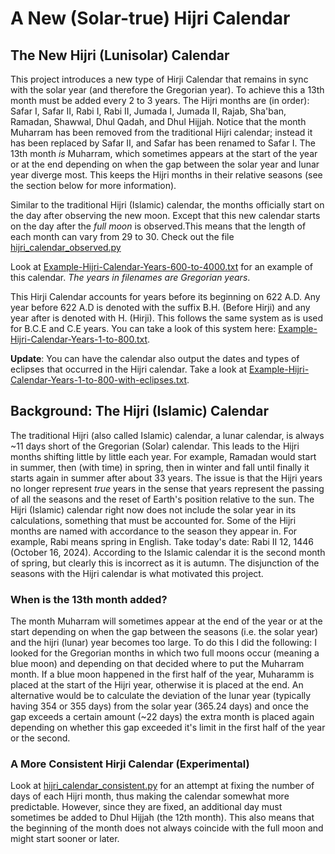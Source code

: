 # A New (Solar-true) Hijri Calendar

## The New Hijri (Lunisolar) Calendar

This project introduces a new type of Hirji Calendar that remains in sync with the solar year (and therefore the Gregorian year). To achieve this a 13th month must be added every 2 to 3 years.
The Hijri months are (in order): Safar I, Safar II, Rabi I, Rabi II, Jumada I, Jumada II, Rajab, Sha'ban, Ramadan, Shawwal, Dhul Qadah, and Dhul Hijjah. Notice that the month 
Muharram has been removed from the traditional Hijri calendar; instead it has been replaced by Safar II, and Safar has been renamed to Safar I. The 13th month _is_ Muharram, which sometimes appears at the start of the 
year or at the end depending on when the gap between the solar year and lunar year diverge most. This keeps the Hijri months in their relative seasons (see the section below for more information).

Similar to the traditional Hijri (Islamic) calendar, the months officially start on the day after observing the new moon. Except that this new calendar starts on the day after the _full moon_ is observed.This means that the length of each month can vary from 29 to 30. Check out the file [hijri_calendar_observed.py](https://github.com/ska00/Hijri-Calendar-v2/blob/main/hijri_calendar_observed.py)

Look at [Example-Hijri-Calendar-Years-600-to-4000.txt](https://github.com/ska00/Hijri-Calendar-v2/blob/main/Example-Hijri-Calendar-Years-600-to-4000.txt) for an example of this calendar. _The years in filenames are Gregorian years_.

This Hirji Calendar accounts for years before its beginning on 622 A.D. Any year before 622 A.D is denoted with the suffix B.H. (Before Hirji) and any year after is denoted with H. (Hirji). This follows the same system as is used for B.C.E and C.E years. You can take a look of this system here: [Example-Hijri-Calendar-Years-1-to-800.txt](https://github.com/ska00/Hijri-Calendar-v2/blob/main/Example-Hijri-Calendar-Years-1-to-800.txt).

**Update**: You can have the calendar also output the dates and types of eclipses that occurred in the Hijri calendar. Take a look at [Example-Hijri-Calendar-Years-1-to-800-with-eclipses.txt](https://github.com/ska00/Hijri-Calendar-v2/blob/main/Example-Hijri-Calendar-Years-1-to-800-with-eclipses.txt).

## Background: The Hijri (Islamic) Calendar

The traditional Hijri (also called Islamic) calendar, a lunar calendar, is always ~11 days short of the Gregorian (Solar) calendar. This leads to the Hijri months shifting little by little each year. For example, 
Ramadan would start in summer, then (with time) in spring, then in winter and fall until finally it starts again in summer after about 33 years. The issue is that the
Hijri years no longer represent _true_ years in the sense that years represent the passing of all the seasons and the reset of Earth's position relative to the sun. 
The Hijri (Islamic) calendar right now does not include the solar year in its calculations, something that must be accounted for. Some of the Hijri months are named 
with accordance to the season they appear in. For example, Rabi means spring in English. Take today's date: Rabi II 12, 1446 (October 16, 2024). According to the
Islamic calendar it is the second month of spring, but clearly this is incorrect as it is autumn. The disjunction of the seasons with the Hijri calendar
is what motivated this project.

### When is the 13th month added?

The month Muharram will sometimes appear at the end of the year or at the start depending
on when the gap between the seasons (i.e. the solar year) and the hijri (lunar) year becomes too large. To do this I did the following:
I looked for the Gregorian months in which two full moons occur (meaning a blue moon) and depending on that decided where to put
the Muharram month. If a blue moon happened in the first half of the year, Muharamm is placed at the start of the Hijri year, otherwise it is placed at the end.
An alternative would be to calculate the deviation of the lunar year (typically
having 354 or 355 days) from the solar year (365.24 days) and once the gap exceeds a certain amount (~22 days)
the extra month is placed again depending on whether this gap exceeded it's limit in the first half of the year or the second.

### A More Consistent Hirji Calendar (Experimental)

Look at [hijri_calendar_consistent.py](https://github.com/ska00/Hijri-Calendar-v2/blob/main/hijri_calendar_consistent.py) for an attempt at fixing the number of days of each Hijri month, thus making the calendar somewhat more predictable. However, since they are fixed, an additional day must sometimes be added to Dhul Hijjah (the 12th month). This also means that the beginning of the month does not always coincide with the full moon and might start sooner or later.



